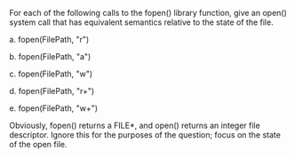 For each of the following calls to the fopen() library function, give an open() system call that has equivalent semantics relative to the state of the file.

a. fopen(FilePath, "r")


b. fopen(FilePath, "a")


c. fopen(FilePath, "w")


d. fopen(FilePath, "r+")


e. fopen(FilePath, "w+")


Obviously, fopen() returns a FILE*, and open() returns an integer file descriptor. Ignore this for the purposes of the question; focus on the state of the open file.